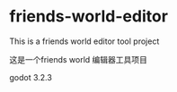 # friends-world-editor
 This is a friends world editor tool project 
 
 这是一个friends world 编辑器工具项目

godot 3.2.3
